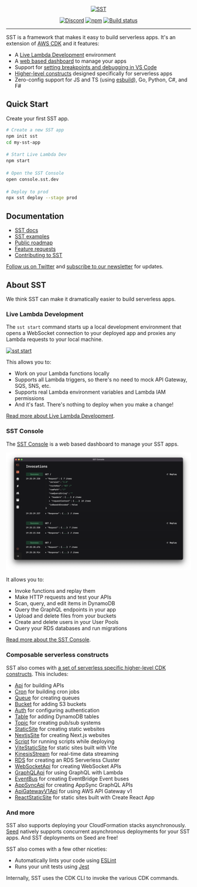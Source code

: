 <p align="center">
  <a href="https://sst.dev/">
    <img alt="SST" src="https://raw.githubusercontent.com/serverless-stack/identity/main/variants/sst-full.svg" width="300" />
  </a>
</p>

<p align="center">
  <a href="https://sst.dev/discord"><img alt="Discord" src="https://img.shields.io/discord/983865673656705025?style=flat-square" /></a>
  <a href="https://www.npmjs.com/package/@serverless-stack/resources"><img alt="npm" src="https://img.shields.io/npm/v/@serverless-stack/resources.svg?style=flat-square" /></a>
  <a href="https://github.com/serverless-stack/sst/actions/workflows/ci.yml"><img alt="Build status" src="https://img.shields.io/github/workflow/status/serverless-stack/sst/CI?style=flat-square" /></a>
</p>

---

SST is a framework that makes it easy to build serverless apps. It's an extension of [AWS CDK](https://aws.amazon.com/cdk/) and it features:

- A [Live Lambda Development][live] environment
- A [web based dashboard][console_doc] to manage your apps
- Support for [setting breakpoints and debugging in VS Code](https://docs.sst.dev/live-lambda-development#debugging-with-visual-studio-code)
- [Higher-level constructs][resources] designed specifically for serverless apps
- Zero-config support for JS and TS (using [esbuild](https://esbuild.github.io)), Go, Python, C#, and F#

## Quick Start

Create your first SST app.

```bash
# Create a new SST app
npm init sst
cd my-sst-app

# Start Live Lambda Dev
npm start

# Open the SST Console
open console.sst.dev

# Deploy to prod
npx sst deploy --stage prod
```

## Documentation

- [SST docs](https://docs.sst.dev)
- [SST examples](https://sst.dev/examples/index.html)
- [Public roadmap][roadmap]
- [Feature requests][requests]
- [Contributing to SST](CONTRIBUTING.md)

[Follow us on Twitter](https://twitter.com/ServerlessStack) and [subscribe to our newsletter](https://sst.dev/newsletter.html) for updates.

## About SST

We think SST can make it dramatically easier to build serverless apps.

### Live Lambda Development

The `sst start` command starts up a local development environment that opens a WebSocket connection to your deployed app and proxies any Lambda requests to your local machine.

[![sst start](https://d1ne2nltv07ycv.cloudfront.net/SST/sst-start-demo/sst-start-demo-2.gif)](https://www.youtube.com/watch?v=hnTSTm5n11g&feature=youtu.be)

This allows you to:

- Work on your Lambda functions locally
- Supports all Lambda triggers, so there's no need to mock API Gateway, SQS, SNS, etc.
- Supports real Lambda environment variables and Lambda IAM permissions
- And it's fast. There's nothing to deploy when you make a change!

[Read more about Live Lambda Development][live].

### SST Console

The [SST Console][console_doc] is a web based dashboard to manage your SST apps.

[![sst start](www/static/img/console/sst-console-homescreen.png)][console_doc]

It allows you to:

- Invoke functions and replay them
- Make HTTP requests and test your APIs
- Scan, query, and edit items in DynamoDB
- Query the GraphQL endpoints in your app
- Upload and delete files from your buckets
- Create and delete users in your User Pools
- Query your RDS databases and run migrations

[Read more about the SST Console][console_doc].

### Composable serverless constructs

SST also comes with [a set of serverless specific higher-level CDK constructs][resources]. This includes:

- [Api](https://docs.sst.dev/constructs/Api) for building APIs
- [Cron](https://docs.sst.dev/constructs/Cron) for building cron jobs
- [Queue](https://docs.sst.dev/constructs/Queue) for creating queues
- [Bucket](https://docs.sst.dev/constructs/Bucket) for adding S3 buckets
- [Auth](https://docs.sst.dev/constructs/Auth) for configuring authentication
- [Table](https://docs.sst.dev/constructs/Table) for adding DynamoDB tables
- [Topic](https://docs.sst.dev/constructs/Topic) for creating pub/sub systems
- [StaticSite](https://docs.sst.dev/constructs/StaticSite) for creating static websites
- [NextjsSite](https://docs.sst.dev/constructs/NextjsSite) for creating Next.js websites
- [Script](https://docs.sst.dev/constructs/Script) for running scripts while deploying
- [ViteStaticSite](https://docs.sst.dev/constructs/ViteStaticSite) for static sites built with Vite
- [KinesisStream](https://docs.sst.dev/constructs/KinesisStream) for real-time data streaming
- [RDS](https://docs.sst.dev/constructs/RDS) for creating an RDS Serverless Cluster
- [WebSocketApi](https://docs.sst.dev/constructs/WebSocketApi) for creating WebSocket APIs
- [GraphQLApi](https://docs.sst.dev/constructs/GraphQLApi) for using GraphQL with Lambda
- [EventBus](https://docs.sst.dev/constructs/EventBus) for creating EventBridge Event buses
- [AppSyncApi](https://docs.sst.dev/constructs/AppSyncApi) for creating AppSync GraphQL APIs
- [ApiGatewayV1Api](https://docs.sst.dev/constructs/ApiGatewayV1Api) for using AWS API Gateway v1
- [ReactStaticSite](https://docs.sst.dev/constructs/ReactStaticSite) for static sites built with Create React App

### And more

SST also supports deploying your CloudFormation stacks asynchronously. [Seed](https://seed.run) natively supports concurrent asynchronous deployments for your SST apps. And SST deployments on Seed are free!

SST also comes with a few other niceties:

- Automatically lints your code using [ESLint](https://eslint.org/)
- Runs your unit tests using [Jest](https://jestjs.io/)

Internally, SST uses the CDK CLI to invoke the various CDK commands.

[discord]: https://sst.dev/discord
[console_doc]: https://docs.sst.dev/console
[resources]: https://docs.sst.dev/packages/resources
[live]: https://docs.sst.dev/live-lambda-development
[roadmap]: https://github.com/serverless-stack/sst/projects/2
[requests]: https://github.com/serverless-stack/sst/discussions/categories/ideas?discussions_q=category%3AIdeas+sort%3Atop+is%3Aunanswered
